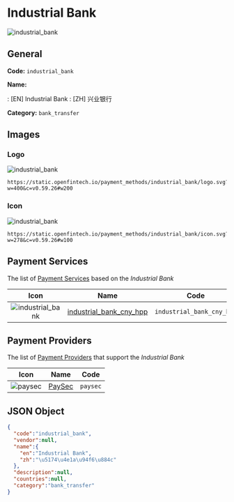 
# Industrial Bank 
![industrial_bank](https://static.openfintech.io/payment_methods/industrial_bank/logo.svg?w=400&c=v0.59.26#w200)  

## General 
**Code:** `industrial_bank` 
 
**Name:** 
 
:	[EN] Industrial Bank 
:	[ZH] 兴业银行 
 
**Category:** `bank_transfer` 
 

## Images 

### Logo 
![industrial_bank](https://static.openfintech.io/payment_methods/industrial_bank/logo.svg?w=400&c=v0.59.26#w200)  

```
https://static.openfintech.io/payment_methods/industrial_bank/logo.svg?w=400&c=v0.59.26#w200
```  

### Icon 
![industrial_bank](https://static.openfintech.io/payment_methods/industrial_bank/icon.svg?w=278&c=v0.59.26#w100)  

```
https://static.openfintech.io/payment_methods/industrial_bank/icon.svg?w=278&c=v0.59.26#w100
```  

## Payment Services 
 
The list of [Payment Services](/payment-services/) based on the _Industrial Bank_ 

|Icon|Name|Code| 
|:---:|:---:|:---:| 
|![industrial_bank](https://static.openfintech.io/payment_methods/industrial_bank/icon.svg?w=278&c=v0.59.26#w100) |[industrial_bank_cny_hpp](/payment-services/industrial_bank_cny_hpp/)|`industrial_bank_cny_hpp`| 
 

## Payment Providers 
 
The list of [Payment Providers](/payment-providers/) that support the _Industrial Bank_ 

|Icon|Name|Code| 
|:---:|:---:|:---:| 
|![paysec](https://static.openfintech.io/payment_providers/paysec/icon.png?w=278&c=v0.59.26#w100) |[PaySec](/payment-providers/paysec/)|`paysec`| 
 

## JSON Object 

```json
{
  "code":"industrial_bank",
  "vendor":null,
  "name":{
    "en":"Industrial Bank",
    "zh":"\u5174\u4e1a\u94f6\u884c"
  },
  "description":null,
  "countries":null,
  "category":"bank_transfer"
}
```  
